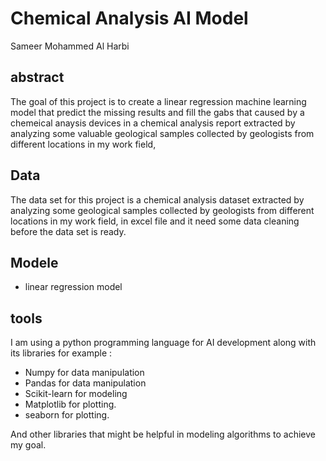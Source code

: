 # Chemical Analysis AI Model

Sameer Mohammed Al Harbi

## abstract

The goal of this project is to create a linear regression machine learning model that predict the missing results and fill the gabs that caused by a chemeical anaysis devices in a chemical analysis report extracted by analyzing some valuable geological samples collected by geologists from different locations in my work field, 

## Data

The data set for this project is a chemical analysis dataset extracted by analyzing some geological samples collected by geologists from different locations in my work field, in excel file and it need some data cleaning before the data set is ready.


## Modele 

* linear regression model

## tools

I am using a python programming language for AI development along with its libraries 
for example :

- Numpy for data manipulation
- Pandas for data manipulation
- Scikit-learn  for modeling
- Matplotlib for plotting.
- seaborn for plotting.

And other libraries that might be helpful in modeling algorithms to achieve my goal.